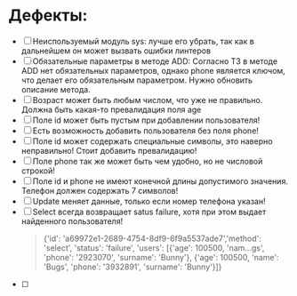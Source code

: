 # Дефекты:

- [ ] Неиспользуемый модуль sys: лучше его убрать, так как в дальнейшем он может вызвать ошибки линтеров
- [ ] Обязательные параметры в методе ADD: Согласно ТЗ в методе ADD нет обязательных параметров, однако phone является ключом, что делает его обязательным параметром. Нужно обновить описание метода.
- [ ] Возраст может быть любым числом, что уже не правильно. Должна быть какая-то превалидация поля age
- [ ] Поле id может быть пустым при добавлении пользователя!
- [ ] Есть возможность добавить пользователя без поля phone!
- [ ] Поле id может содержать специальные символы, это наверно неправильно! Стоит добавить превалидацию!
- [ ] Поле phone так же может быть чем удобно, но не числовой строкой!
- [ ] Поле id и phone не имеют конечной длины допустимого значения. Телефон должен содержать 7 символов!
- [ ] Update меняет данные, только если номер телефона указан!
- [ ] Select всегда возвращает satus failure, хотя при этом выдает найденного пользователя!
  > {'id': 'a69972e1-2689-4754-8df9-6f9a5537ade7','method': 'select', 'status': 'failure', 'users': [{'age': 100500, 'nam...gs', 'phone': '2923070', 'surname': 'Bunny'}, {'age': 100500, 'name': 'Bugs', 'phone': '3932891', 'surname': 'Bunny'}]}
- [ ] 